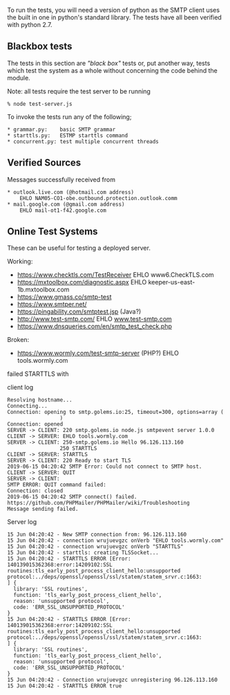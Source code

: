 To run the tests, you will need a version of python as the SMTP client uses
the built in one in python's standard library. The tests have all been verified
with python 2.7.

Blackbox tests
--------------

The tests in this section are _"black box"_ tests or, put another way, tests
which test the system as a whole without concerning the code behind the module.

Note: all tests require the test server to be running

	% node test-server.js

To invoke the tests run any of the following;

    * grammar.py:    basic SMTP grammar
    * starttls.py:   ESTMP starttls command
    * concurrent.py: test multiple concurrent threads


Verified Sources
-------------------

Messages successfully received from 

    * outlook.live.com (@hotmail.com address)
        EHLO NAM05-CO1-obe.outbound.protection.outlook.comm
    * mail.google.com (@gmail.com address)
        EHLO mail-ot1-f42.google.com

Online Test Systems
-------------------

These can be useful for testing a deployed server.

Working:

- https://www.checktls.com/TestReceiver
    EHLO www6.CheckTLS.com
- https://mxtoolbox.com/diagnostic.aspx
    EHLO keeper-us-east-1b.mxtoolbox.com
- https://www.gmass.co/smtp-test
- https://www.smtper.net/
- https://pingability.com/smtptest.jsp (Java?)
- http://www.test-smtp.com/
    EHLO www.test-smtp.com
- https://www.dnsqueries.com/en/smtp_test_check.php

Broken:

- https://www.wormly.com/test-smtp-server (PHP?)
    EHLO tools.wormly.com

failed STARTTLS with 

client log 

    Resolving hostname...
    Connecting...
    Connection: opening to smtp.golems.io:25, timeout=300, options=array (
                     )
    Connection: opened
    SERVER -> CLIENT: 220 smtp.golems.io node.js smtpevent server 1.0.0
    CLIENT -> SERVER: EHLO tools.wormly.com
    SERVER -> CLIENT: 250-smtp.golems.io Hello 96.126.113.160
                     250 STARTTLS
    CLIENT -> SERVER: STARTTLS
    SERVER -> CLIENT: 220 Ready to start TLS
    2019-06-15 04:20:42	SMTP Error: Could not connect to SMTP host.
    CLIENT -> SERVER: QUIT
    SERVER -> CLIENT:
    SMTP ERROR: QUIT command failed:
    Connection: closed
    2019-06-15 04:20:42	SMTP connect() failed. https://github.com/PHPMailer/PHPMailer/wiki/Troubleshooting
    Message sending failed.

Server log

    15 Jun 04:20:42 - New SMTP connection from: 96.126.113.160
    15 Jun 04:20:42 - connection wrujuevgzc onVerb "EHLO tools.wormly.com"
    15 Jun 04:20:42 - connection wrujuevgzc onVerb "STARTTLS"
    15 Jun 04:20:42 - starttls: creating TLSSocket...
    15 Jun 04:20:42 - STARTTLS ERROR [Error: 140139015362368:error:14209102:SSL routines:tls_early_post_process_client_hello:unsupported protocol:../deps/openssl/openssl/ssl/statem/statem_srvr.c:1663:
    ] {
      library: 'SSL routines',
      function: 'tls_early_post_process_client_hello',
      reason: 'unsupported protocol',
      code: 'ERR_SSL_UNSUPPORTED_PROTOCOL'
    }
    15 Jun 04:20:42 - STARTTLS ERROR [Error: 140139015362368:error:14209102:SSL routines:tls_early_post_process_client_hello:unsupported protocol:../deps/openssl/openssl/ssl/statem/statem_srvr.c:1663:
    ] {
      library: 'SSL routines',
      function: 'tls_early_post_process_client_hello',
      reason: 'unsupported protocol',
      code: 'ERR_SSL_UNSUPPORTED_PROTOCOL'
    }
    15 Jun 04:20:42 - Connection wrujuevgzc unregistering 96.126.113.160
    15 Jun 04:20:42 - STARTTLS ERROR true
